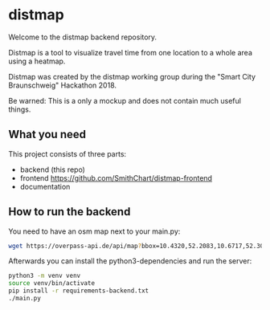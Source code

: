 # distmap

Welcome to the distmap backend repository.

Distmap is a tool to visualize travel time from one location
to a whole area using a heatmap.

Distmap was created by the distmap working group during the
"Smart City Braunschweig" Hackathon 2018.

Be warned: This is a only a mockup and does not contain
much useful things.

## What you need

This project consists of three parts:

* backend (this repo)
* frontend https://github.com/SmithChart/distmap-frontend
* documentation


## How to run the backend

You need to have an osm map next to your main.py:

```bash
wget https://overpass-api.de/api/map?bbox=10.4320,52.2083,10.6717,52.3066 -O map
```

Afterwards you can install the python3-dependencies and run the server:

```bash
python3 -m venv venv
source venv/bin/activate 
pip install -r requirements-backend.txt
./main.py 
```
